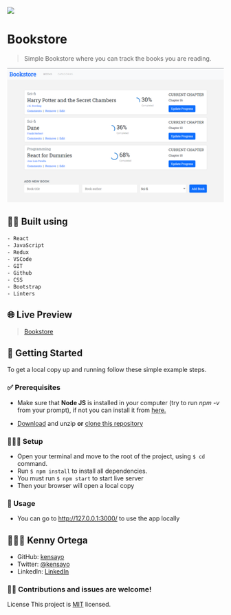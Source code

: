 ![](https://img.shields.io/badge/Microverse-blueviolet)

# Bookstore

> Simple Bookstore where you can track the books you are reading.

![](./screenshot/screenshot.png)

## 👷🏻 Built using
    - React
    - JavaScript
    - Redux
    - VSCode
    - GIT
    - Github
    - CSS
    - Bootstrap
    - Linters
  
## 🌐 Live Preview

> [Bookstore](https://competent-lovelace-5d8d22.netlify.app/books)

## 🚩 Getting Started

To get a local copy up and running follow these simple example steps.

### ✅ Prerequisites

* Make sure that **Node JS** is installed in your computer (try to run _npm -v_ from your prompt), if not you can install it from [here.](https://nodejs.org/en/download/)


* [Download](https://github.com/kensayo/math-magicians/archive/refs/heads/dev.zip) and unzip **or** [clone this repository](https://docs.github.com/es/github/creating-cloning-and-archiving-repositories/cloning-a-repository)


### 👨🏻‍🔧 Setup

- Open your terminal and move to the root of the project, using ```$ cd``` command.
- Run ```$ npm install``` to install all dependencies.
- You must run ```$ npm start``` to start live server
- Then your browser will open a local copy

### 🔌 Usage

- You can go to http://127.0.0.1:3000/ to use the app locally


## 👨🏻‍💻 Kenny Ortega

- GitHub: [kensayo](https://github.com/kensayo)
- Twitter: [@kensayo](https://twitter.com/kensayo)
- LinkedIn: [LinkedIn](https://www.linkedin.com/in/kennyortega/)


### 🤝🏻 Contributions and issues are welcome!

License
This project is [MIT](./MIT.md) licensed.
